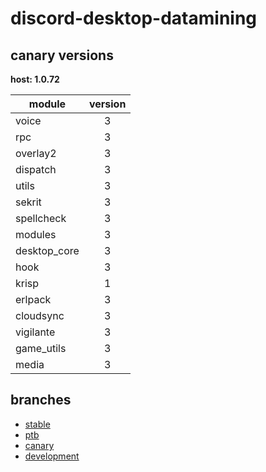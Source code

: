 # discord-desktop-datamining

## canary versions

**host: 1.0.72**

| module | version |
| ------ | :-----: |
| voice | 3 |
| rpc | 3 |
| overlay2 | 3 |
| dispatch | 3 |
| utils | 3 |
| sekrit | 3 |
| spellcheck | 3 |
| modules | 3 |
| desktop_core | 3 |
| hook | 3 |
| krisp | 1 |
| erlpack | 3 |
| cloudsync | 3 |
| vigilante | 3 |
| game_utils | 3 |
| media | 3 |

## branches

- [stable](https://github.com/OpenAsar/discord-desktop-datamining/tree/stable)
- [ptb](https://github.com/OpenAsar/discord-desktop-datamining/tree/ptb)
- [canary](https://github.com/OpenAsar/discord-desktop-datamining/tree/canary)
- [development](https://github.com/OpenAsar/discord-desktop-datamining/tree/development)